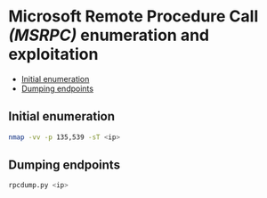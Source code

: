 # Microsoft Remote Procedure Call _(MSRPC)_ enumeration and exploitation
* [Initial enumeration](#initial-enumeration)
* [Dumping endpoints](#dumping-endpoints)

## Initial enumeration
```bash
nmap -vv -p 135,539 -sT <ip>
```

## Dumping endpoints
```bash
rpcdump.py <ip>
```
